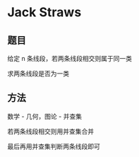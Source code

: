 # Jack Straws

## 题目

给定 n 条线段，若两条线段相交则属于同一类

求两条线段是否为一类


## 方法

数学 - 几何，图论 - 并查集

若两条线段相交则用并查集合并

最后再用并查集判断两条线段即可

